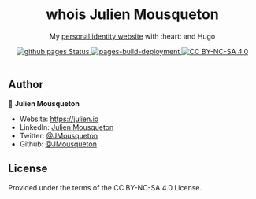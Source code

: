 <div align="center">
  <h1>whois Julien Mousqueton</h1>
</div>

<p align="center">
  My <a href="https://whois.julien.io" target=_blank>personal identity website</a> with :heart: and Hugo
</p>

<div align="center">
  <a href="https://github.com/JMousqueton/whois.julien.io/actions/workflows/main.ymls">
    <img alt="github pages Status" src=" https://github.com/JMousqueton/whois.julien.io/actions/workflows/main.yml/badge.svg" />
  </a>
  <a href="https://github.com/JMousqueton/whois.julien.io/actions/workflows/pages/pages-build-deployment">
    <img alt="pages-build-deployment" src="(https://github.com/JMousqueton/whois.julien.io/actions/workflows/pages/pages-build-deployment/badge.svg" />
  </a>
  <a href="https://creativecommons.org/licenses/by-nc-sa/4.0/">
    <img alt="CC BY-NC-SA 4.0" src="https://img.shields.io/badge/License-CC%20BY--NC--SA%204.0-lightgrey.svg" />
  </a>
</div>

<br />


## Author

👤 **Julien Mousqueton**

* Website: <https://julien.io>
* LinkedIn: [Julien Mousqueton](https://linkedin.com/in/julienmousqueton)
* Twitter: [@JMousqueton](https://twitter.com/JMousqueton)
* Github: [@JMousqueton](https://github.com/JMousqueton)


## License

Provided under the terms of the CC BY-NC-SA 4.0 License.
